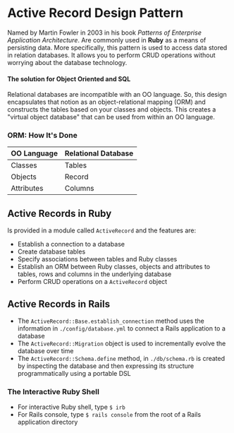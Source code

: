 # Active Record Design Pattern

Named by Martin Fowler in 2003 in his book *Patterns of Enterprise Application
Architecture*. Are commonly used in **Ruby** as a means of persisting data.
More specifically, this pattern is used to access data stored in relation
databases. It allows you to perform CRUD operations without worrying about
the database technology.

#### The solution for Object Oriented and SQL
Relational databases are incompatible with an OO language. So, this design
encapsulates that notion as an object-relational mapping (ORM) and constructs
the tables based on your classes and objects. This creates a "virtual object
database" that can be used from within an OO language.

### ORM: How It's Done

OO Language | Relational Database
------------ | -------------
Classes | Tables
Objects | Record
Attributes | Columns

## Active Records in Ruby
Is provided in a module called <code>ActiveRecord</code> and the features are:
- Establish a connection to a database
- Create database tables
- Specify associations between tables and Ruby classes
- Establish an ORM between Ruby classes, objects and attributes to tables,
  rows and columns in the underlying database
- Perform CRUD operations on a <code>ActiveRecord</code> object

## Active Records in Rails
- The <code>ActiveRecord::Base.establish_connection</code> method uses the
  information in `./config/database.yml` to connect a Rails application to a
  database
- The <code>ActiveRecord::Migration</code> object is used to incrementally evolve
  the database over time
- The <code>ActiveRecord::Schema.define</code> method, in `./db/schema.rb` is
  created by inspecting the database and then expressing its structure
  programmatically using a portable DSL

### The Interactive Ruby Shell
- For interactive Ruby shell, type <code>$ irb</code>
- For Rails console, type <code>$ rails console</code> from the root of a Rails
  application directory
